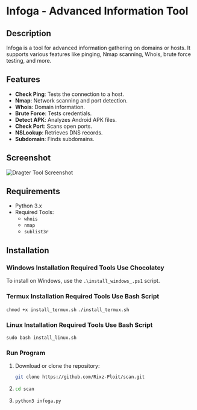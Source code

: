 # Infoga - Advanced Information Tool

## Description
Infoga is a tool for advanced information gathering on domains or hosts. It supports various features like pinging, Nmap scanning, Whois, brute force testing, and more.

## Features
- **Check Ping**: Tests the connection to a host.
- **Nmap**: Network scanning and port detection.
- **Whois**: Domain information.
- **Brute Force**: Tests credentials.
- **Detect APK**: Analyzes Android APK files.
- **Check Port**: Scans open ports.
- **NSLookup**: Retrieves DNS records.
- **Subdomain**: Finds subdomains.

## Screenshot
![Dragter Tool Screenshot](assets/screenshot.png)


## Requirements
- Python 3.x
- Required Tools:
  - `whois`
  - `nmap`
  - `sublist3r`

## Installation

### Windows Installation Required Tools Use Chocolatey

To install on Windows, use the `.\install_windows_.ps1` script.

### Termux Installation Required Tools Use Bash Script

`chmod +x install_termux.sh`
`./install_termux.sh`

### Linux Installation Required Tools Use Bash Script

`sudo bash install_linux.sh`

### Run Program
1. Download or clone the repository:
   ```bash
   git clone https://github.com/Rixz-Ploit/scan.git

2. ```bash
   cd scan

3. ```bash
   python3 infoga.py

